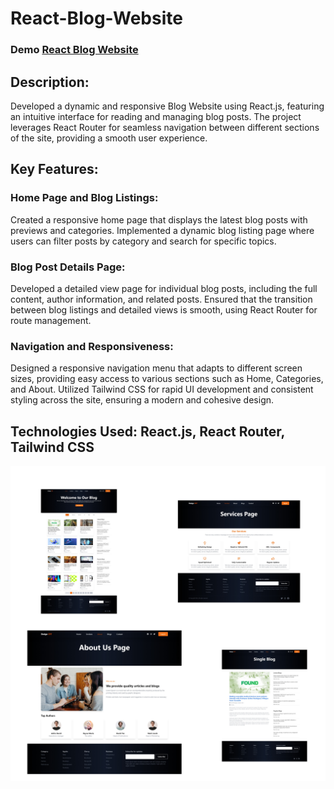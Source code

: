 # React-Blog-Website
### Demo [React Blog Website](https://react-blog-website-wiuz.vercel.app/)
## Description: 
  Developed a dynamic and responsive Blog Website using React.js, featuring an intuitive interface for reading and managing blog posts. The project leverages React Router for seamless navigation between different sections of the site, providing a smooth user experience.
## Key Features:
### Home Page and Blog Listings:
  Created a responsive home page that displays the latest blog posts with previews and categories.
  Implemented a dynamic blog listing page where users can filter posts by category and search for specific topics.
### Blog Post Details Page:
  Developed a detailed view page for individual blog posts, including the full content, author information, and related posts.
  Ensured that the transition between blog listings and detailed views is smooth, using React Router for route management.
### Navigation and Responsiveness:
  Designed a responsive navigation menu that adapts to different screen sizes, providing easy access to various sections such as Home, Categories, and About.
  Utilized Tailwind CSS for rapid UI development and consistent styling across the site, ensuring a modern and cohesive design.
## Technologies Used: React.js, React Router, Tailwind CSS

![project](./src/assets/react-blog-website.jpg)

